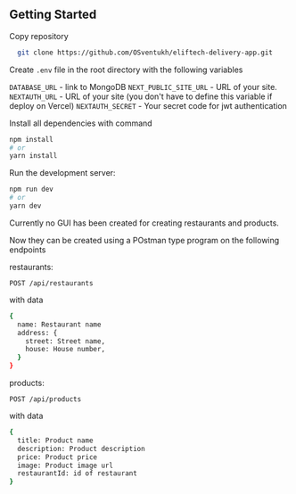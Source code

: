 ## Getting Started
Copy repository

```bash
  git clone https://github.com/OSventukh/eliftech-delivery-app.git
```

Create `.env` file in the root directory with the following variables

`DATABASE_URL` - link to MongoDB 
`NEXT_PUBLIC_SITE_URL` - URL of your site.
`NEXTAUTH_URL` - URL of your site (you don't have to define this variable if deploy on Vercel)
`NEXTAUTH_SECRET` - Your secret code for jwt authentication

Install all dependencies with command

```bash
npm install
# or
yarn install
```

Run the development server:

```bash
npm run dev
# or
yarn dev
```

Currently no GUI has been created for creating restaurants and products.

Now they can be created using a POstman type program on the following endpoints

restaurants:

`POST /api/restaurants`

with data 

  ```bash
  {
    name: Restaurant name
    address: {
      street: Street name,
      house: House number,
    }
  }
  ```

products:

`POST /api/products`

with data 

  ```bash
  {
    title: Product name
    description: Product description
    price: Product price
    image: Product image url
    restaurantId: id of restaurant 
  }
  ```
